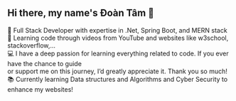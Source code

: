 ## Hi there, my name's Đoàn Tâm 👋

🚀 Full Stack Developer with expertise in .Net, Spring Boot, and MERN stack </br>
🎥 Learning code through videos from YouTube and websites like w3school, stackoverflow,... </br>
💻 I have a deep passion for learning everything related to code. If you ever have the chance to guide  </br>
or support me on this journey, I’d greatly appreciate it. Thank you so much! </br>
📚 Currently learning Data structures and Algorithms and Cyber Security to enhance my websites! </br>
